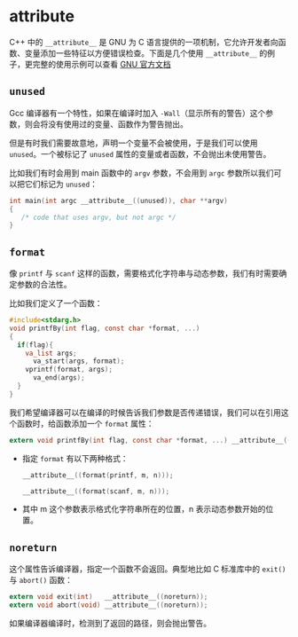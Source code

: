 # attribute

C++ 中的 `__attribute__` 是 GNU 为 C 语言提供的一项机制，它允许开发者向函数、变量添加一些特征以方便错误检查。下面是几个使用 `__attribute__` 的例子，更完整的使用示例可以查看 [GNU 官方文档](https://gcc.gnu.org/onlinedocs/gcc-4.3.0/gcc/Function-Attributes.html)

## `unused`

Gcc 编译器有一个特性，如果在编译时加入 `-Wall`（显示所有的警告）这个参数，则会将没有使用过的变量、函数作为警告抛出。

但是有时我们需要故意地，声明一个变量不会被使用，于是我们可以使用 `unused`。一个被标记了 `unused` 属性的变量或者函数，不会抛出未使用警告。

比如我们有时会用到 main 函数中的 `argv` 参数，不会用到 `argc` 参数所以我们可以把它们标记为 `unused`：

```c
int main(int argc __attribute__((unused)), char **argv)
{
   /* code that uses argv, but not argc */
}
```

## `format`

像 `printf` 与 `scanf` 这样的函数，需要格式化字符串与动态参数，我们有时需要确定参数的合法性。

比如我们定义了一个函数：

```c
#include<stdarg.h>
void printfBy(int flag, const char *format, ...)
{
  if(flag){
    va_list args;
      va_start(args, format);
    vprintf(format, args);
      va_end(args);
  }
}
```

我们希望编译器可以在编译的时候告诉我们参数是否传递错误，我们可以在引用这个函数时，给函数添加一个 `format` 属性：

```c
extern void printfBy(int flag, const char *format, ...) __attribute__((format(printf, 2, 3)));
```

*   指定 `format` 有以下两种格式：

    ```c
    __attribute__((format(printf, m, n)));

    __attribute__((format(scanf, m, n)));
    ```
* 其中 m 这个参数表示格式化字符串所在的位置，n 表示动态参数开始的位置。

## `noreturn`

这个属性告诉编译器，指定一个函数不会返回。典型地比如 C 标准库中的 `exit()` 与 `abort()` 函数：

```c
extern void exit(int)   __attribute__((noreturn));
extern void abort(void) __attribute__((noreturn));
```

如果编译器编译时，检测到了返回的路径，则会抛出警告。
